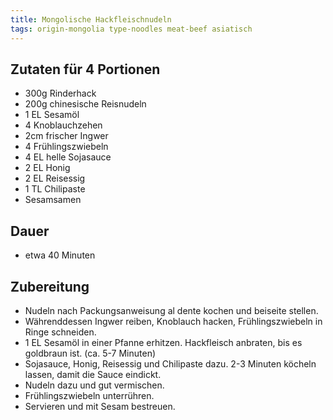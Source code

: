 ```yaml
---
title: Mongolische Hackfleischnudeln
tags: origin-mongolia type-noodles meat-beef asiatisch
---
```

## Zutaten für 4 Portionen
* 300g Rinderhack
* 200g chinesische Reisnudeln
* 1 EL Sesamöl
* 4 Knoblauchzehen
* 2cm frischer Ingwer
* 4 Frühlingszwiebeln
* 4 EL helle Sojasauce
* 2 EL Honig
* 2 EL Reisessig
* 1 TL Chilipaste
* Sesamsamen

## Dauer
* etwa 40 Minuten

## Zubereitung
* Nudeln nach Packungsanweisung al dente kochen und beiseite stellen.
* Währenddessen Ingwer reiben, Knoblauch hacken, Frühlingszwiebeln in Ringe schneiden.
* 1 EL Sesamöl in einer Pfanne erhitzen. Hackfleisch anbraten, bis es goldbraun ist. (ca. 5-7 Minuten)
* Sojasauce, Honig, Reisessig und Chilipaste dazu. 2-3 Minuten köcheln lassen, damit die Sauce eindickt.
* Nudeln dazu und gut vermischen.
* Frühlingszwiebeln unterrühren.
* Servieren und mit Sesam bestreuen.